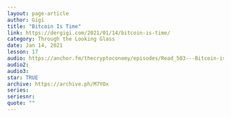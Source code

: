 ```yaml
---
layout: page-article
author: Gigi
title: "Bitcoin Is Time"
link: https://dergigi.com/2021/01/14/bitcoin-is-time/
category: Through the Looking Glass
date: Jan 14, 2021
lesson: 17
audio: https://anchor.fm/thecryptoconomy/episodes/Read_503---Bitcoin-is-Time-DerGigi-erk2ss
audio2: 
audio3: 
star: TRUE
archive: https://archive.ph/M7YOx
series: 
seriesnr: 
quote: ""
---
```

